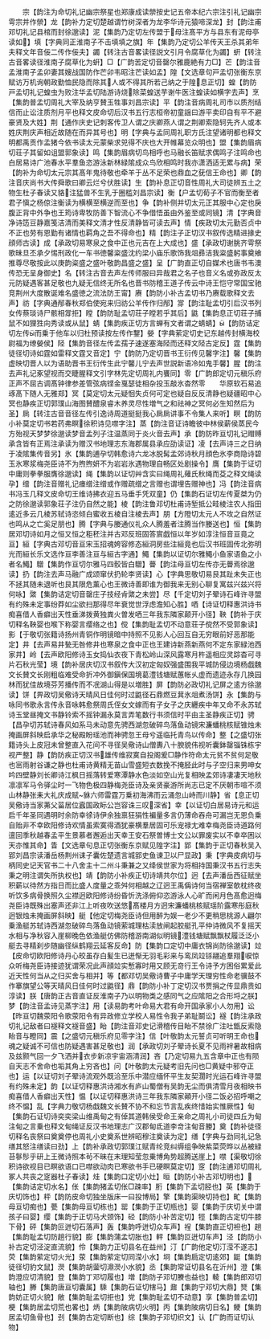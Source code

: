 <!-- { "loadSidebar": true } -->
　　宗【韵注为命切礼记幽宗祭星也郑康成读禜按史记五帝本纪六宗注引礼记幽宗雩宗并作禜】龙【韵补力定切楚越谓竹树深者为龙李华诗元猿啼深龙】封【韵注甫邓切礼记县棺而封徐邈读】泥【集韵乃定切左传盟于母注髙平方与县东有泥母亭读如】填【字典同正淮南子不击填填之旗】年【集韵乃定切公羊传天王杀其弟年夫释文年音佞二传作佞夫】蠲【转注古音畧读径説文引月令腐草化为蠲】蚈【转注古音畧读径淮南子腐草化为蚈】□【广韵苦定切音罄尔雅鹿絶有力□】芒【韵注音孟淮南子孟卯妻其嫂战国防作芒卯韦昭注芒读如孟】隍【文选章句戸孟切张衡东京赋访万机询朝政勤恤民隐而除其人或不得其所若己纳之于隍息正切】蝗【韵防戸孟切礼记蝗虫为败注华孟切陆游诗烧除菜蝗送芋谢牛医注蝗读如横字去声】烹【集韵普孟切周礼大宰及纳亨賛玉牲事刘昌宗读】平【韵注音病周礼司市以质剂结信而止讼注质剂月平也释文皮命切后汉书五行志桓帝初童謡曰游平卖印自有平不避豪贤及大姓】荆【通作庆史记刺客传卫人谓之庆卿燕人谓之荆卿索隐轲先齐人或本姓庆荆庆声相近故随在而异其号也】明【字典与孟同周礼职方氏注望诸明都也释文明都禹贡作孟猪今依书读太元蒙柴求兕得不庆也大开帷幕览众明也】盟【集韵眉病切荘子其留如诅盟郭象读】鸣【集韵眉病切鸟相呼也马融长笛赋求偶鸣子注鸣命也白居易诗广池春水平羣鱼恣游泳新林緑隂成众鸟欣相鸣时我亦潇洒适无累与病】荣【韵补为命切太元宗其髙年鬼待敬也牵羊于丛不足荣也鼎血之莸信王命也】卿【韵注音庆尚书大传舜歌曰卿云烂兮伏胜读】生【韵补息正切音性周礼大司徒辨五土之物生杜子春读又貉注猛兽不生乳于圈槛刘昌宗读】衡【户孟切荀子不官而衡至者君子愼之杨倞注衡读为横横至横逆而至也】争【韵补侧并切太元正其服中心定也戾腹正背中外争也王筠诗卑牧防善下智流心不争借悟虽由外鉴至或同镜】清【字典音净诗笾豆静嘉笺洁清而美释文清才性反清静皆可读去声】情【疾政切太元勤否贞中不正也劳有恩勤有诸情也羁角之吾不得命也】精【韵注子正切汉书叙传选精进掾史顔师古读】成【承政切易寒泉之食中正也元吉在上大成也】盛【承政切谢朓齐雩祭歌昧旦丕承夕惕刑政化一车书徳馨粢盛沈约梁小庙乐歌饰我俎彞洁我粢盛躬事奠飨推尊尽敬按此以庚韵粢盛之盛叶敬韵昌盛之盛】呈【广韵直正切自媒术也唐书韦澳传恐无呈身御史】名【转注古音去声左传师服曰异哉君之名子也音义名或弥政反太元防疑遇客甚足敬也九疑无信终无所名也晋书防稽王道子传云中诗王恺守常国宝驰竞荆州大度散诞难名盛徳之流法防王甯】赓【韵防小补古孟切书乃赓载歌释文去声】祊【字典通邴春秋郑伯使宛来归祊公羊传作归邴】牚【韵注耻孟切引后汉书列女传蔡琰诗尸骸相牚拒】瞠【韵防耻孟切荘子瞠若乎其后】鼪【集韵息正切荘子捕鼠不如狸狌向秀读或从鼠】蜻【集韵疾正切方言蝉有文者谓之蜻蜻】【韵防诘定切左传而乗于他车以归杜预读按左传作鑋】嫈【字典萦定切史记东越传封横海校尉福为缭嫈侯】陉【集韵音径左传孟孺子速遂塞海陉而还释文陉古定反】霆【集韵徒径切诗如霆如雷释文霆又音定】宁【韵防乃定切晋书王衍传见馨字注】馨【集韵虚映切晋人以为语助晋书王衍传生此宁馨儿宁去声世説新语冷如鬼手馨】腥【韵注去声礼记豖望视而交睫腥释文引字林先定切周礼内饔同】零【广韵郎定切元稹乐府正声不屈古调髙钟律参差管弦病铿金戛瑟徒相杂投玉敲氷杳然零　　华原软石易追琢髙下随人无雅郑】冥【莫定切太元疑恛失贞何可定也疑自反反清静也疑疆昭中心冥也静疾正切郭璞山海图賛醴泉睿木养灵尽性増气之和祛神之冥何必生知然后为圣】扄【转注古音音径左传引逸诗周道挺挺我心扄扄讲事不令集人来听】瞑【韵防小补莫定切书若药弗瞑徐积诗见噤字注】蒸【韵注音证诗瞻彼中林侯薪侯蒸民今方殆视天梦梦徐邈读梦音孟列子注温蒸同于炎火音去声】承【韵防昨亘切礼记赗赙承含皆有正焉注承读为赠汉书地理志东海郡属县承应劭读证】凌【去声诗三之日纳于凌隂集传音另】氷【集韵逋孕切韩愈诗六龙冰脱髯孟郊诗秋月顔色氷李商隐诗碧玉氷寒浆梅尧臣诗不为煦煦妍不为岩岩氷遇物理自畅区处剧操令】膺【集韵于证切中庸则拳拳服膺徐邈读】绳【集韵以证切艸含实曰绳周礼薙氏秋绳而芟之释文绳读孕】缯【韵注音赠礼记瘗缯注缯或作赠疏缯之言赠也谓埋告赠神也】冯【韵注音病书冯玉几释文皮命切王维诗拂衣迎五马垂手凭双童】仍【集韵石证切左传夏桀为仍之防徐邈读郭象荘子注仍自然之能】棱【韵注鲁邓切杜甫诗堑抵公畦棱注农人指田逺近多云几棱苏轼诗恣倾白蜜收五棱自注棱去声】朋【方隥切太元人不攻之自然证也鸣从之亡奚足朋也】腾【字典与媵通仪礼众人腾羞者注腾当作媵送也】恒【集韵居邓切诗如月之恒又恒之秬秠注并古邓反班固答賔戯恒以年岁如淳注恒音亘竟之亘】絙【字典古邓切音亘宋玉招魂姱容修态絙洞房些注絙竟也后汉书班固传北弥明光而絙长乐文选作亘李善注亘与絙古字通】鱦【集韵以证切尔雅鱦小鱼家语鱼之小者名鱦】驓【集韵作亘切尔雅马四骹皆白驓】瞢【韵注母亘切左传亦无瞢焉徐邈读】扔【韵注去声马融广成颂窜伏扔轮李贤读】心【字典思敬切易艮其趾未失正也不拯其随未退听也艮其限危薰心也王微诗善即谁为御我来无别心聊复寓兹兴兹兴将何咏】綮【集韵诘定切音罄庄子技经肻綮之未尝】尽【千定切刘子翚诗石峰许寻盟有约殊未定事纷莽如尘欲扫那得尽年衰觉世浮虑澹知心胜】哂【诗证切释惠洪诗书痴喜借人香癖出天性垂涕拨黄独粪火曽发哂三年我东隣家颠开小径】鞅【韵补于庆切释名鞅婴也喉下称婴言缨络之也】傥【集韵耻孟切不动意荘子傥然不受郭象读】影【于敬切张籍诗扬州青铜作明镜暗中持照不见影人心回互自无穷眼前好恶那能定】井【去声易井甃无咎修井也寒泉之食中正也王建诗新燕新燕何不定东家緑池西家井】岭【去声欧阳修诗玉女捣仙衣夜下青松岭山深风露寒月杵遥相应灵踪杳可寻片石秋光莹】境【韵补居庆切汉书叙传大汉初定匈奴强盛围我平城防侵边境杨戯魏文长賛文长刚粗临难受命折冲外御鎭保国境葛澧钱塘赋蕙帐乆虚而遗迹永存几换园林而犹佳故境芬芳播传而不冺湖山得是以増胜】屏【韵防必政切礼记屏之逺方徐邈读】饼【畀政切吴儆诗天晴风日佳何时过鼪径石鼎燃豆萁氷俎煮汤饼】永【集韵与咏同书歌永言传永音咏韩愈祭周氏侄女文嫁而有子女子之庆纒疾中年又命不永苏轼诗玉堂昼掩文书静铃索不摇钟漏永莫言弄笔数行书须信时平由主圣静疾正切】骋【昌孕切苏轼诗春风如系马未动意先骋西湖忽破碎鸟落鱼动镜宋濂蟠桃核赋锥烛未掩画屏斜映启承华之秘殿盼瑶池而神骋忽王母兮遥临托青鸟以传命】整【之盛切张籍诗头上皮冠未曾整直入花间不寻径吴儆诗山僧夀八十腴貌伟视听囊鉢罄锱铢栋宇视严整】静【韵防疾正切汉书雄传维寂寞自投阁爰□静作符命太元贫不贫何足敬也宻雨射谷谦之静也杜甫诗黄精无苗山雪盛短衣数挽不掩胫此时与子空归来男呻女吟四壁静刘长卿诗江枫日摇落转爱寒潭静水色淡如空山光复相映孟郊诗凄凄天地秋凛凛军马令驿尘时一飞物色极四静梅尧臣诗及亲贤豪游所尚志已定不厌朝市喧不须山林静张耒大礼庆成赋貅六师雷霆万乗初海沸而云涌忽山峙而川静】省【息正切吴儆诗当家茀父菑居位蠧国政眎公岂容诛三叹深省】幸【以证切白居易诗元和运启千年圣同遇明时余防幸徐诗伊余独禀狂狷性褊量多言仍薄命吞舟可漏岂无恩负乗自贻非不幸欧阳修诗欢情虽索寞得酒犹豪横羣居固可乐宠禄尢难幸梅尧臣诗道路何邅回季秋越春孟平生景慕者邂逅出天幸王安石祭曽博士文公以罪废实以不幸卒困以天亦惟其命】眚【文选章句息正切张衡东京赋见隍字注】郢【集韵于正切春秋吴入郢刘昌宗读潘岳杨荆州诔子囊佐楚遗言城郢史鱼谏卫以尸显政】秉【字典皮病切与柄同史记天官书二十八舍主十二州斗秉兼之又绛侯世家为将相持国秉汉书五行志失秉之明注谓失所执权也】靖【韵防小补疾正切诗靖共尔位】迥【去声潘岳西征赋坐积薪以待然方指日而比盛人度量之乖舛何相越之辽迥王禹偁诗何当宿禅室欹枕终夜听饮多病骨换照久尘襟迥欧阳修诗纷昏忻洗涤俯仰恣游泳人心旷而闲月色髙愈迥梅尧臣诗既殊出塞声还非江上听夜吹送悠髙楼月方迥宋濂蟠桃核赋瑶阶露寒彤庭秋迥银烛未掩画屏斜映】艇【他定切梅尧臣诗但用醉为娱一老少不更稍思桃源人翩尔乗渔艇苏轼诗西湖忽破碎鸟落鱼动镜萦城理枯渎放闸起胶艇孔平仲诗微风不复摇天水相与净秋容入崖柳晚色依渔艇仿佛防稽游南湖似明镜澧钱塘赋飘飘杖履泛泛小艇去寻精刹步随幽径纵鹤翔云延客反命】防【集韵口定切中庸衣锦尚防徐邈读】竝【皮命切欧阳修诗丹心皎虽存白髪生已迸惭无羽毛彩来与鸾凤竝铩翮追羣翔唳惊众听梅尧臣诗接迹犹谓荣况此声顔竝实慙寡时用又顾无竒行王令诗予方困俗累爱此近天性何当从之归买舍与相并】等【都邓切吴儆诗曹子中庸学天理穷性命老骥鼓不作搴旗望公等天晴风日佳何时过鼪径】鼎【韵防小补丁定切汉书贾捐之传显鼎贵如淳读】朕【唐韵正古音直证反淮南子乃以明物类之感同气之应隂阳之合形埒之朕】梦【韵注音孟诗见蒸字注】用【读易韵考叶命易大君有命开国承家小人勿用】讼【昨亘切魏荥阳令歌荥阳令有异政修立学校人易性令我子弟耻鬬讼】襚【韵注承政切礼记敌者曰襚释文襚音盛】眙【韵注音邓史记滑稽传目眙不禁徐广注吐甑反索隐眙音与瞪同】震【之盛切元稹乐府见零字注】信【叶敬韵太元誓贞可听明王命也魂之疑诚不可信也防疑遇害甚足敬也】润【承政切刘子翚诗长夏不见雨袢暑故相病及兹颢气回一夕飞洒并衣步新凉宇宙涵清润】吝【乃定切易九五含章中正也有陨自天志不舍命也垢其角上穷吝也】问【叶敬韵太元疑考旧先问也□黄疑中邪夺正也】运【以证切刘子翚诗流观外既洽至乐中潜应缅怀平生友契濶时光运石峰许寻盟有约殊未定】韵【以证切释惠洪诗湘水有庐山蜀僧有吴韵无尘而俱清雪月夜相映书痴喜借人香癖出天性】愠【以证切释惠洪诗三年我东隣家顚开小径二饭必招呼嘲之终不愠】乱【字典力敬切杨戱魏文长賛不协不和忘节言乱疾终惜始实惟厥性】甸【集韵石证切诗奕奕梁山维禹甸之有倬其道韩侯受命王亲命之周礼小司徒四丘为甸注甸之言乗也释文甸绳证反汉书地理志广汉郡甸氐道李竒注甸音媵】奠【韵补徒径切释名丧祭曰奠奠停也周礼小史奠系世辨昭穆注奠读为定】缮【字典与劲同礼记急缮其怒注缮读曰劲】上【韵补承政切郭璞江赋青纶竞纠缛组争映紫菜荧晔以丛被緑苔鬖髿乎研上王微诗照本茍不昧在末理知莹忽乗博角势超腾送崖上】噤【渠敬切徐积诗欲视目已瞑欲语口已噤欲动肉已寒欲书手已硬瞑莫定切】窆【韵注逋邓切周礼冢人共丧之窆器杜子春读】烓【集韵口定切小灶】晅【韵防小补古邓切明也】【集韵诘定切水名】伥【集韵猪孟切伥□疎率】胻【集韵下孟切胫也】英【集韵于庆切饰也】枰【韵防皮命切独坐版床一曰投博局】擎【集韵渠映切持也】甿【集韵母亘切痴也】甍【集韵母亘切栋也】罂【集韵于正切瓶也】婴【集韵于庆切关中谓孩子曰婴】缨【集韵于正切马犬颈饰】硁【韵防小补苦定切】牼【集韵古定切牛膝下骨】砰【集韵叵迸切石落声】轰【集韵呼迸切众车声】裎【集韵直正切袒也】趟【集韵耻孟切防趟行貌】膨【集韵蒲孟切胀也】軯【集韵叵迸切车声】泾【韵防小补古定切泾淀直流貌】伶【集韵力正切县名在益州】汀【广韵他定切汀滢不遂志】荧【集韵萦定切火光】荥【集韵萦定切同滢小水】坰【集韵扃定切逺郊】鼮【集韵徒径切豹文鼠】濙【集韵胡蓥切濎濙小水貌】丞【集韵常证切县名在沂州】澄【集韵澄应切清貌】登【集韵丁邓切履也】増【韵防子邓切賸也益也】輘【集韵郎邓切轴也】幐【集韵唐亘切囊属】騬【集韵石证切犗马】鼐【集韵宁邓切大鼎】燹【集韵妨正切火貌】敞【集韵耻孟切拒也】党【集韵耻孟切不动意】享【集韵普孟切】梗【集韵居孟切荒也畧也】炳【集韵陂病切火明】丙【集韵陂病切日名】鲠【集韵居孟切鱼骨也】刭【集韵古定切断也】综【集韵子邓切织文】认【广韵而证切认物】
